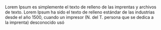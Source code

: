 Lorem Ipsum es simplemente el texto de relleno de las imprentas y archivos de texto. 
Lorem Ipsum ha sido el texto de relleno estándar de las industrias desde el año 
1500, cuando un impresor (N. del T. persona que se dedica a la imprenta) desconocido 
usó